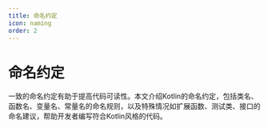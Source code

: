 ```yaml
---
title: 命名约定
icon: naming
order: 2
---
```


# 命名约定

一致的命名约定有助于提高代码可读性。本文介绍Kotlin的命名约定，包括类名、函数名、变量名、常量名的命名规则，以及特殊情况如扩展函数、测试类、接口的命名建议，帮助开发者编写符合Kotlin风格的代码。
